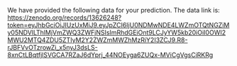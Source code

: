 We have provided the following data for your prediction. The data link is: https://zenodo.org/records/13626248?token=eyJhbGciOiJIUzUxMiJ9.eyJpZCI6IjU0NDMwNDE4LWZmOTQtNGZiMy05NDVlLThlMjVmZWQ3ZWFjNSIsImRhdGEiOnt9LCJyYW5kb20iOiI0OWI2MWU2MTQ4ZDU5ZTIyM2Y2ZWZmMWZhMzRiY2I3ZCJ9.R8-rJBFVvOTzrowZi_x5nyJ3dsLS-8xnCtLBqtfjlSVGCA7RZaJ6dYprj_44NOEyga6ZUQx-MViCgVgsCiRKRg
